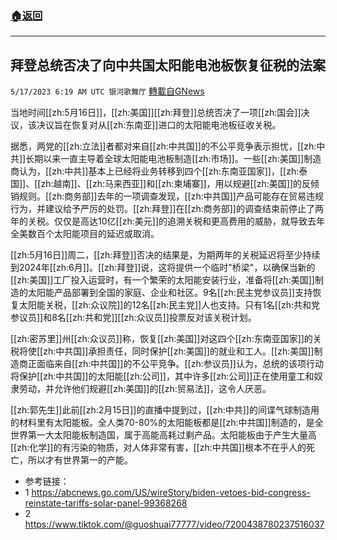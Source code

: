 ###  [:house:返回](README.md)
---


## 拜登总统否决了向中共国太阳能电池板恢复征税的法案
`5/17/2023 6:19 AM UTC 银河歌舞厅` [轉載自GNews](https://gnews.org/articles/1307157)

当地时间[[zh:5月16日]]，[[zh:美国]][[zh:拜登]]总统否决了一项[[zh:国会]]决议，该决议旨在恢复对从[[zh:东南亚]]进口的太阳能电池板征收关税。

据悉，两党的[[zh:立法]]者都对来自[[zh:中共国]]的不公平竞争表示担忧，[[zh:中共]]长期以来一直主导着全球太阳能电池板制造[[zh:市场]]。一些[[zh:美国]]制造商认为，[[zh:中共]]基本上已经将业务转移到四个[[zh:东南亚国家]]，[[zh:泰国]]、[[zh:越南]]、[[zh:马来西亚]]和[[zh:柬埔寨]]，用以规避[[zh:美国]]的反倾销规则。[[zh:商务部]]去年的一项调查发现，[[zh:中共国]]产品可能存在贸易违规行为，并建议给予严厉的处罚。[[zh:拜登]]在[[zh:商务部]]的调查结束前停止了两年的关税。仅仅是高达10亿[[zh:美元]]的追溯关税和更高费用的威胁，就导致去年全美数百个太阳能项目的延迟或取消。

[[zh:5月16日]]周二，[[zh:拜登]]否决的结果是，为期两年的关税延迟将至少持续到2024年[[zh:6月]]。[[zh:拜登]]说，这将提供一个临时"桥梁"，以确保当新的[[zh:美国]]工厂投入运营时，有一个繁荣的太阳能安装行业，准备将[[zh:美国]]制造的太阳能产品部署到全国的家庭、企业和社区。9名[[zh:民主党参议员]]支持恢复太阳能关税，[[zh:众议院]]的12名[[zh:民主党]]人也支持。只有1名[[zh:共和党参议员]]和8名[[zh:共和党]][[zh:众议员]]投票反对该关税计划。

[[zh:密苏里]]州[[zh:众议员]]称，恢复[[zh:美国]]对这四个[[zh:东南亚国家]]的关税将使[[zh:中共国]]承担责任，同时保护[[zh:美国]]的就业和工人。[[zh:美国]]制造商正面临来自[[zh:中共国]]的不公平竞争。[[zh:参议员]]认为，总统的该项行动将保护[[zh:中共国]]的太阳能[[zh:公司]]，其中许多[[zh:公司]]正在使用童工和奴隶劳动，并允许他们规避[[zh:美国]]的[[zh:贸易法]]，这令人厌恶。

[[zh:郭先生]]此前[[zh:2月15日]]的直播中提到过，[[zh:中共]]的间谍气球制造用的材料里有太阳能板。全人类70-80%的太阳能板都是[[zh:中共国]]制造的，是全世界第一大太阳能板制造国，属于高能高耗过剩产品。太阳能板由于产生大量高[[zh:化学]]的有污染的物质，对人体非常有害，[[zh:中共国]]根本不在乎人的死亡，所以才有世界第一的产能。

* 参考链接：
* 1 <https://abcnews.go.com/US/wireStory/biden-vetoes-bid-congress-reinstate-tariffs-solar-panel-99368268>
* 2 <https://www.tiktok.com/@guoshuai77777/video/7200438780237516037>
